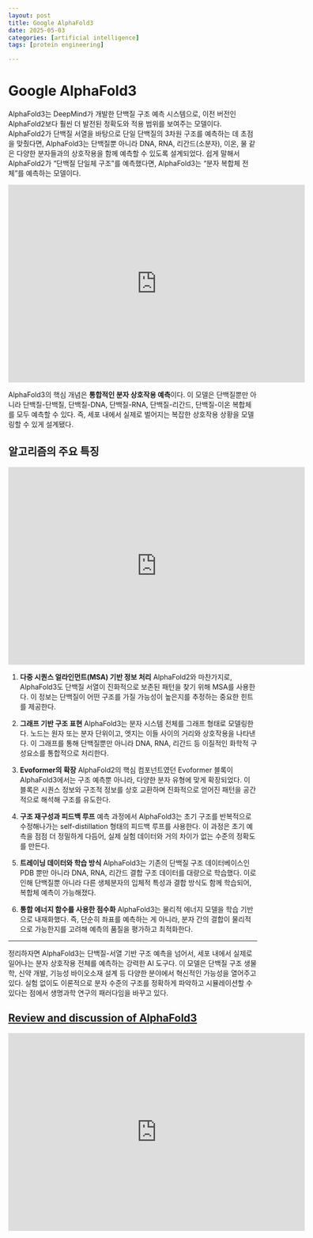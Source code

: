 ```yaml
---
layout: post
title: Google AlphaFold3  
date: 2025-05-03
categories: [artificial intelligence]
tags: [protein engineering]

---
```




# Google AlphaFold3


AlphaFold3는 DeepMind가 개발한 단백질 구조 예측 시스템으로, 이전 버전인 AlphaFold2보다 훨씬 더 발전된 정확도와 적용 범위를 보여주는 모델이다. AlphaFold2가 단백질 서열을 바탕으로 단일 단백질의 3차원 구조를 예측하는 데 초점을 맞췄다면, AlphaFold3는 단백질뿐 아니라 DNA, RNA, 리간드(소분자), 이온, 물 같은 다양한 분자들과의 상호작용을 함께 예측할 수 있도록 설계되었다. 쉽게 말해서 AlphaFold2가 “단백질 단일체 구조”를 예측했다면, AlphaFold3는 “분자 복합체 전체”를 예측하는 모델이다.

<iframe width="600" height="400" src="https://www.youtube.com/embed/3gSy_yN9YBo?si=MZf3A99kdSsZ7rfT" title="YouTube video player" frameborder="0" allow="accelerometer; autoplay; clipboard-write; encrypted-media; gyroscope; picture-in-picture; web-share" referrerpolicy="strict-origin-when-cross-origin" allowfullscreen></iframe>

AlphaFold3의 핵심 개념은 **통합적인 분자 상호작용 예측**이다. 이 모델은 단백질뿐만 아니라 단백질-단백질, 단백질-DNA, 단백질-RNA, 단백질-리간드, 단백질-이온 복합체를 모두 예측할 수 있다. 즉, 세포 내에서 실제로 벌어지는 복잡한 상호작용 상황을 모델링할 수 있게 설계됐다.

## 알고리즘의 주요 특징

<iframe width="600" height="400" src="https://www.youtube.com/embed/Or3iq4_9-wA?si=WFDnGpKAozwtHKf_" title="YouTube video player" frameborder="0" allow="accelerometer; autoplay; clipboard-write; encrypted-media; gyroscope; picture-in-picture; web-share" referrerpolicy="strict-origin-when-cross-origin" allowfullscreen></iframe>

1. **다중 시퀀스 얼라인먼트(MSA) 기반 정보 처리**
   AlphaFold2와 마찬가지로, AlphaFold3도 단백질 서열이 진화적으로 보존된 패턴을 찾기 위해 MSA를 사용한다. 이 정보는 단백질이 어떤 구조를 가질 가능성이 높은지를 추정하는 중요한 힌트를 제공한다.

2. **그래프 기반 구조 표현**
   AlphaFold3는 분자 시스템 전체를 그래프 형태로 모델링한다. 노드는 원자 또는 분자 단위이고, 엣지는 이들 사이의 거리와 상호작용을 나타낸다. 이 그래프를 통해 단백질뿐만 아니라 DNA, RNA, 리간드 등 이질적인 화학적 구성요소를 통합적으로 처리한다.

3. **Evoformer의 확장**
   AlphaFold2의 핵심 컴포넌트였던 Evoformer 블록이 AlphaFold3에서는 구조 예측뿐 아니라, 다양한 분자 유형에 맞게 확장되었다. 이 블록은 시퀀스 정보와 구조적 정보를 상호 교환하며 진화적으로 얻어진 패턴을 공간적으로 해석해 구조를 유도한다.

4. **구조 재구성과 피드백 루프**
   예측 과정에서 AlphaFold3는 초기 구조를 반복적으로 수정해나가는 self-distillation 형태의 피드백 루프를 사용한다. 이 과정은 초기 예측을 점점 더 정밀하게 다듬어, 실제 실험 데이터와 거의 차이가 없는 수준의 정확도를 만든다.

5. **트레이닝 데이터와 학습 방식**
   AlphaFold3는 기존의 단백질 구조 데이터베이스인 PDB 뿐만 아니라 DNA, RNA, 리간드 결합 구조 데이터를 대량으로 학습했다. 이로 인해 단백질뿐 아니라 다른 생체분자의 입체적 특성과 결합 방식도 함께 학습되어, 복합체 예측이 가능해졌다.

6. **통합 에너지 함수를 사용한 점수화**
   AlphaFold3는 물리적 에너지 모델을 학습 기반으로 내재화했다. 즉, 단순히 좌표를 예측하는 게 아니라, 분자 간의 결합이 물리적으로 가능한지를 고려해 예측의 품질을 평가하고 최적화한다.

---

정리하자면 AlphaFold3는 단백질-서열 기반 구조 예측을 넘어서, 세포 내에서 실제로 일어나는 분자 상호작용 전체를 예측하는 강력한 AI 도구다. 이 모델은 단백질 구조 생물학, 신약 개발, 기능성 바이오소재 설계 등 다양한 분야에서 혁신적인 가능성을 열어주고 있다. 실험 없이도 이론적으로 분자 수준의 구조를 정확하게 파악하고 시뮬레이션할 수 있다는 점에서 생명과학 연구의 패러다임을 바꾸고 있다.

## [Review and discussion of AlphaFold3](https://www.youtube.com/watch?v=qjFgthkKxcA)

<iframe width="600" height="400" src="https://www.youtube.com/embed/qjFgthkKxcA?si=qGdIt8pZ5SGZkFdk" title="YouTube video player" frameborder="0" allow="accelerometer; autoplay; clipboard-write; encrypted-media; gyroscope; picture-in-picture; web-share" referrerpolicy="strict-origin-when-cross-origin" allowfullscreen></iframe>
